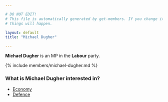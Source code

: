 ```yaml
---

# DO NOT EDIT!
# This file is automatically generated by get-members. If you change it, bad
# things will happen.

layout: default
title: "Michael Dugher"

---
```


**Michael Dugher** is an MP in the **Labour** party.

{% include members/michael-dugher.md %}

### What is Michael Dugher interested in?


* [Economy](/interests/economy.html)
* [Defence](/interests/defence.html)
